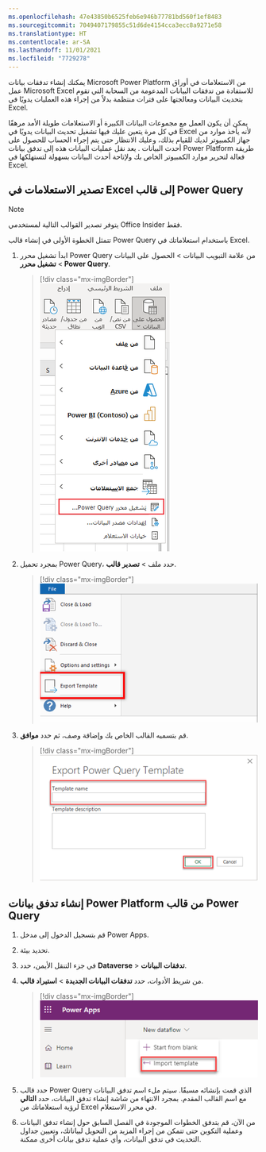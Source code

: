 ```yaml
---
ms.openlocfilehash: 47e43850b6525feb6e946b77781bd560f1ef8483
ms.sourcegitcommit: 7049407179855c51d6de4154cca3ecc8a9271e58
ms.translationtype: HT
ms.contentlocale: ar-SA
ms.lasthandoff: 11/01/2021
ms.locfileid: "7729278"
---
```

يمكنك إنشاء تدفقات بيانات Microsoft Power Platform من الاستعلامات في أوراق عمل Microsoft Excel للاستفادة من تدفقات البيانات المدعومة من السحابة التي تقوم بتحديث البيانات ومعالجتها على فترات منتظمة بدلاً من إجراء هذه العمليات يدويًا في Excel.

يمكن أن يكون العمل مع مجموعات البيانات الكبيرة أو الاستعلامات طويلة الأمد مرهقًا في كل مرة يتعين عليك فيها تشغيل تحديث البيانات يدويًا في Excel لأنه يأخذ موارد من جهاز الكمبيوتر لديك للقيام بذلك، وعليك الانتظار حتى يتم إجراء الحساب للحصول على أحدث البيانات . يعد نقل عمليات البيانات هذه إلى تدفق بيانات Power Platform طريقة فعالة لتحرير موارد الكمبيوتر الخاص بك ولإتاحة أحدث البيانات بسهولة لتستهلكها في Excel.

## <a name="exporting-queries-in-excel-to-a-power-query-template"></a>تصدير الاستعلامات في Excel إلى قالب Power Query
    
>[!NOTE]
>يتوفر تصدير القوالب التالية لمستخدمي Office Insider فقط.

تتمثل الخطوة الأولى في إنشاء قالب Power Query باستخدام استعلاماتك في Excel.
    

1. ابدأ تشغيل محرر Power Query من علامة التبويب البيانات > الحصول على البيانات > **تشغيل محرر Power Query**.

    > [!div class="mx-imgBorder"]
    > [![لقطة شاشة لتشغيل ميزة محرر power query.](../media/5b-template-excel-power-query.png)](../media/5b-template-excel-power-query.png#lightbox)

1. بمجرد تحميل Power Query، حدد ملف > **تصدير قالب**.

    > [!div class="mx-imgBorder"]
    > [![لقطة شاشة لميزة قالب التصدير.](../media/5b-excel-power-query-export.png)](../media/5b-excel-power-query-export.png#lightbox)

1. قم بتسميه القالب الخاص بك وإضافة وصف، ثم حدد **موافق**.

    > [!div class="mx-imgBorder"]
    > [![لقطة شاشة لحقل اسم قالب تصدير power query.](../media/5b-excel-power-query-export-name.png)](../media/5b-excel-power-query-export-name.png#lightbox)

## <a name="creating-a-power-platform-dataflow-from-the-power-query-template"></a>إنشاء تدفق بيانات Power Platform من قالب Power Query

1.  قم بتسجيل الدخول إلى مدخل Power Apps.

1.  تحديد بيئة.

1.  في جزء التنقل الأيمن، حدد **Dataverse** > **تدفقات البيانات**.

1. من شريط الأدوات، حدد **تدفقات البيانات الجديدة** > **استيراد قالب**.

    > [!div class="mx-imgBorder"]
    > [![لقطة شاشة لقالب الاستيراد في قائمة تدفق البيانات الجديدة.](../media/5b-template-excel-import-template.png)](../media/5b-template-excel-import-template.png#lightbox)

1. حدد قالب Power Query الذي قمت بإنشائه مسبقًا. سيتم ملء اسم تدفق البيانات مع اسم القالب المقدم. بمجرد الانتهاء من شاشة إنشاء تدفق البيانات، حدد **التالي** لرؤية استعلاماتك من Excel في محرر الاستعلام.

1. من الآن، قم بتدفق الخطوات الموجودة في الفصل السابق حول إنشاء تدفق البيانات وعملية التكوين حتى تتمكن من إجراء المزيد من التحويل لبياناتك، وتعيين جداول التحديث في تدفق البيانات، وأي عملية تدفق بيانات أخرى ممكنة.
